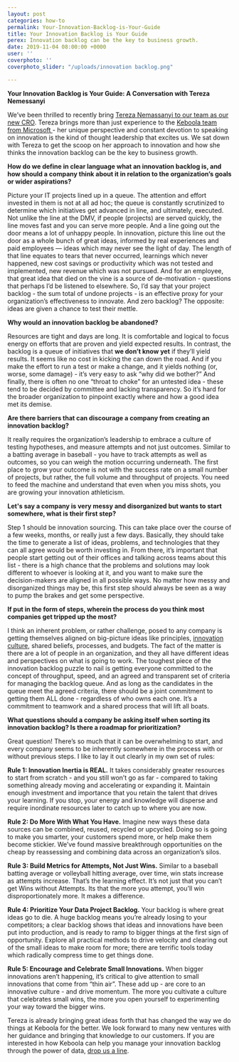 ```yaml
---
layout: post
categories: how-to
permalink: Your-Innovation-Backlog-is-Your-Guide
title: Your Innovation Backlog is Your Guide
perex: Innovation backlog can be the key to business growth.
date: 2019-11-04 08:00:00 +0000
user: ''
coverphoto: ''
coverphoto_slider: "/uploads/innovation backlog.png"

---
```

**Your Innovation Backlog is Your Guide: A Conversation with Tereza Nemessanyi**

We’ve been thrilled to recently bring [Tereza Nemassanyi to our team as our new CRO](https://finance.yahoo.com/news/keboola-hires-former-microsoft-exec-160000266.html). Tereza brings more than just experience to the [Keboola team from Microsoft ](https://www.linkedin.com/in/tereza/)- her unique perspective and constant devotion to speaking on innovation is the kind of thought leadership that excites us. We sat down with Tereza to get the scoop on her approach to innovation and how she thinks the innovation backlog can be the key to business growth.

**How do we define in clear language what an innovation backlog is, and how should a company think about it in relation to the organization’s goals or wider aspirations?**

Picture your IT projects lined up in a queue. The attention and effort invested in them is not at all ad hoc; the queue is constantly scrutinized to determine which initiatives get advanced in line, and ultimately, executed. Not unlike the line at the DMV, if people (projects) are served quickly, the line moves fast and you can serve more people. And a line going out the door means a lot of unhappy people. In innovation, picture this line out the door as a whole bunch of great ideas, informed by real experiences and paid employees — ideas which may never see the light of day. The length of that line equates to tears that never occurred, learnings which never happened, new cost savings or productivity which was not tested and implemented, new revenue which was not pursued. And for an employee, that great idea that died on the vine is a source of de-motivation - questions that perhaps I’d be listened to elsewhere. So, I’d say that your project backlog - the sum total of undone projects - is an effective proxy for your organization’s effectiveness to innovate. And zero backlog? The opposite: ideas are given a chance to test their mettle.

**Why would an innovation backlog be abandoned?**

Resources are tight and days are long. It is comfortable and logical to focus energy on efforts that are proven and yield expected results. In contrast, the backlog is a queue of initiatives that **we don’t know yet** if they’ll yield results. It seems like no cost in kicking the can down the road. And if you make the effort to run a test or make a change, and it yields nothing (or, worse, some damage) - it’s very easy to ask “why did we bother?” And finally, there is often no one “throat to choke” for an untested idea - these tend to be decided by committee and lacking transparency. So it’s hard for the broader organization to pinpoint exactly where and how a good idea met its demise.

**Are there barriers that can discourage a company from creating an innovation backlog?**

It really requires the organization’s leadership to embrace a culture of testing hypotheses, and measure attempts and not just outcomes. Similar to a batting average in baseball - you have to track attempts as well as outcomes, so you can weigh the motion occurring underneath. The first place to grow your outcome is not with the success rate on a small number of projects, but rather, the full volume and throughput of projects. You need to feed the machine and understand that even when you miss shots, you are growing your innovation athleticism.

**Let's say a company is very messy and disorganized but wants to start somewhere, what is their first step?**

Step 1 should be innovation sourcing. This can take place over the course of a few weeks, months, or really just a few days. Basically, they should take the time to generate a list of ideas, problems, and technologies that they can all agree would be worth investing in. From there, it’s important that people start getting out of their offices and talking across teams about this list - there is a high chance that the problems and solutions may look different to whoever is looking at it, and you want to make sure the decision-makers are aligned in all possible ways. No matter how messy and disorganized things may be, this first step should always be seen as a way to pump the brakes and get some perspective.

**If put in the form of steps, wherein the process do you think most companies get tripped up the most?**

I think an inherent problem, or rather challenge, posed to any company is getting themselves aligned on big-picture ideas like principles, [innovation culture](https://blog.keboola.com/how%20to%20build%20a%20data-driven%20company%20culture), shared beliefs, processes, and budgets. The fact of the matter is there are a lot of people in an organization, and they all have different ideas and perspectives on what is going to work. The toughest piece of the innovation backlog puzzle to nail is getting everyone committed to the concept of throughput, speed, and an agreed and transparent set of criteria for managing the backlog queue. And as long as the candidates in the queue meet the agreed criteria, there should be a joint commitment to getting them ALL done - regardless of who owns each one. It’s a commitment to teamwork and a shared process that will lift all boats.

**What questions should a company be asking itself when sorting its innovation backlog? Is there a roadmap for prioritization?**

Great question! There’s so much that it can be overwhelming to start, and every company seems to be inherently somewhere in the process with or without previous steps. I like to lay it out clearly in my own set of rules:

**Rule 1: Innovation Inertia is REAL.** It takes considerably greater resources to start from scratch - and you still won’t go as far - compared to taking something already moving and accelerating or expanding it. Maintain enough investment and importance that you retain the talent that drives your learning. If you stop, your energy and knowledge will disperse and require inordinate resources later to catch up to where you are now.

**Rule 2: Do More With What You Have.** Imagine new ways these data sources can be combined, reused, recycled or upcycled. Doing so is going to make you smarter, your customers spend more, or help make them become stickier. We’ve found massive breakthrough opportunities on the cheap by reassessing and combining data across an organization’s silos.

**Rule 3: Build Metrics for Attempts, Not Just Wins.** Similar to a baseball batting average or volleyball hitting average, over time, win stats increase as attempts increase. That’s the learning effect. It’s not just that you can’t get Wins without Attempts. Its that the more you attempt, you’ll win disproportionately more. It makes a difference.

**Rule 4: Prioritize Your Data Project Backlog.** Your backlog is where great ideas go to die. A huge backlog means you’re already losing to your competitors; a clear backlog shows that ideas and innovations have been put into production, and is ready to ramp to bigger things at the first sign of opportunity. Explore all practical methods to drive velocity and clearing out of the small ideas to make room for more; there are terrific tools today which radically compress time to get things done.

**Rule 5: Encourage and Celebrate Small Innovations.** When bigger innovations aren’t happening, it’s critical to give attention to small innovations that come from “thin air”. These add up - are core to an innovative culture - and drive momentum. The more you cultivate a culture that celebrates small wins, the more you open yourself to experimenting your way toward the bigger wins.

Tereza is already bringing great ideas forth that has changed the way we do things at Keboola for the better. We look forward to many new ventures with her guidance and bringing that knowledge to our customers. If you are interested in how Keboola can help you manage your innovation backlog through the power of data, [drop us a line](https://www.keboola.com/request-demo).